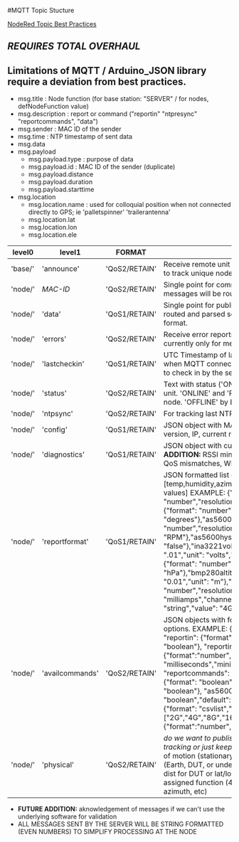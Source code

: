 #MQTT Topic Stucture

[NodeRed Topic Best Practices](https://github.com/node-red/node-red/wiki/Node-msg-Conventions)

## *REQUIRES TOTAL OVERHAUL*
## Limitations of MQTT / Arduino_JSON library require a deviation from best practices.


- msg.title : Node function (for base station: "SERVER" / for nodes, defNodeFunction value)
- msg.description : report or command ("reportin" "ntpresync" "reportcommands", "data")
- msg.sender : MAC ID of the sender
- msg.time : NTP timestamp of sent data
- msg.data 
- msg.payload
  + msg.payload.type : purpose of data
  + msg.payload.id : MAC ID of the sender (duplicate)
  + msg.payload.distance
  + msg.payload.duration
  + msg.payload.starttime
- msg.location 
  + msg.location.name : used for colloquial position when not connected directly to GPS; ie 'palletspinner' 'trailerantenna'
  + msg.location.lat
  + msg.location.lon
  + msg.location.ele
  

| level0   | level1          | FORMAT        | Description |
| -------  | -------         | -------       | -------     |
| 'base/'  | 'announce'      | 'QoS2/RETAIN' | Receive remote unit IDs. Uses second half of MAC ID. Used to track unique nodes in setup |
| 'node/'  | _MAC-ID_        | 'QoS2/RETAIN' | Single point for commands to that specific node. Incoming messages will be routed based on command payload. |
| 'node/'  | 'data'          | 'QoS1/RETAIN' | Single point for publishing data. Incoming traffic will be routed and parsed server side based on MAC ID and report format. |
| 'node/'  | 'errors'        | 'QoS2/RETAIN' | Receive error reports from nodes. Not fully implemented; currently only for message deserialization failures. |
| 'node/'  | 'lastcheckin'   | 'QoS1/RETAIN' | UTC Timestamp of last time the node checked in. Performed when MQTT connection is initially established OR when told to check in by the server. |
| 'node/'  | 'status'        | 'QoS2/RETAIN' | Text with status ('ONLINE'/'REBOOTING'/'OFFLINE') of the unit. 'ONLINE' and 'REBOOTING' will be provided by the node. 'OFFLINE' by LastWill |
| 'node/'  | 'ntpsync'       | 'QoS2/RETAIN' | For tracking last NTP sync time from attached nodes |
| 'node/'  | 'config'        | 'QoS1/RETAIN' | JSON object with MAC_ID, assigned function, software version, IP, current report interval... |
| 'node/'  | 'diagnostics'   | 'QoS1/RETAIN' | JSON object with current diagnostic info. **FUTURE ADDITION:** RSSI min/max, ESP_VCC, ESP_REBOOT_REASON, QoS mismatches, WiFi/MQTT disconnects counter, etc. |
| 'node/'  | 'reportformat'  | 'QoS1/RETAIN' | JSON formatted list of reports with data format [temp,humidity,azimuth,etc / integer,hex,string,etc / min,max values] EXAMPLE: {"as5600fieldstrength": {"format": "number","resolution": "1","unit": "none"},"as5600azimuth": {"format": "number","resolution": "0.1","unit": "degrees"},"as5600rotation": {"format": "number","resolution": "0.1","unit": "RPM"},"as5600hystersis": {"format": "boolean","value": "false"},"ina3221voltage": {"format": "number","resolution": ".01","unit": "volts","channel":"1"},"bmp280pressure": {"format": "number","resolution": "0.1","unit": "hPa"},"bmp280altitude": {"format": "number","resolution": "0.01","unit": "m"},"ina3221current": {"format": "number","resolution": ".01","unit": "milliamps","channel":"1"},"adxl345gsensitivity": {"format": "string","value": "4G"}} |
| 'node/'  | 'availcommands' | 'QoS2/RETAIN' | JSON objects with formatted list of commands and available options. EXAMPLE: {"reboot": {"format": "boolean"}, "reportin": {"format": "boolean"},"ntpresync": {"format": "boolean"}, "reportinterval": {"format":"number","default":"1500","unit": "milliseconds","minimum":"500","maximum":"259200000"}, "reportcommands": {"format": "boolean"}, "reportconfig": {"format": "boolean"}, "reportdiagnostics": {"format": "boolean"}, "as5600hystersis": {"format": "boolean","default": "false"}, "adxl345gsensitivity": {"format": "csvlist","default": "4G","options":["2G","4G","8G","16G"]}, "bmp280sealevelreference": {"format":"number","default":"1013.25","unit": "hPa"} } |
| 'node/'  | 'physical'      | 'QoS2/RETAIN' | _do we want to publish this to MQTT broker for external tracking or just keep it within Node Red?_ EXAMPLES:  + type of motion (stationary, revolve, free, etc)  + reference point (Earth, DUT, or undefined)  + offset from reference (X/Y/Z dist for DUT or lat/long/altitude for Earth)  + plain language assigned function (4300 #1, 4300 #2, spinny platform azimuth, etc) |

+ **FUTURE ADDITION:** aknowledgement of messages if we can't use the underlying software for validation
+ ALL MESSAGES SENT BY THE SERVER WILL BE STRING FORMATTED (EVEN NUMBERS) TO SIMPLIFY PROCESSING AT THE NODE
